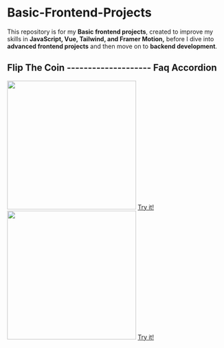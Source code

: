 # Basic-Frontend-Projects
This repository is for my <b>Basic frontend projects</b>, created to improve my skills in <b>JavaScript, Vue, Tailwind, and Framer Motion,</b> before I dive into <b>advanced frontend projects</b> and then move on to <b>backend development</b>.

## Flip The Coin -------------------- Faq Accordion
<img width="300px" src="https://github.com/user-attachments/assets/5fe28dea-19e2-4058-af75-2764481df007"/>
<a href="https://effulgent-marshmallow-4a6a03.netlify.app">Try it!</a>
<img width="300px" src="https://github.com/user-attachments/assets/e72d7052-04eb-4634-9a92-14d82f641a17"/>
<a href="https://faq-accordion-motion.netlify.app/">Try it!</a>
